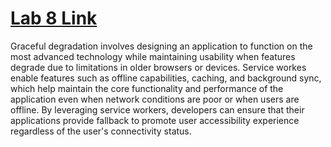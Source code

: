 # [Lab 8 Link](https://nirvekpanda.github.io/cse110-lab8/)

Graceful degradation involves designing an application to function on the most advanced technology while maintaining usability when features degrade due to limitations in older browsers or devices. Service workes enable features such as offline capabilities, caching, and background sync, which help maintain the core functionality and performance of the application even when network conditions are poor or when users are offline. By leveraging service workers, developers can ensure that their applications provide fallback to promote user accessibility experience regardless of the user's connectivity status.
